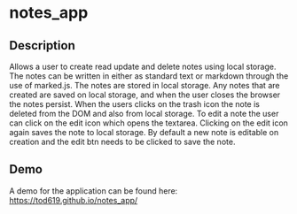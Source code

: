 # notes_app

## Description

Allows a user to create read update and delete notes using local storage. The notes can be written in either as standard text or markdown through the use of marked.js.
The notes are stored in local storage. Any notes that are created are saved on local storage, and when the user closes the browser the notes persist. When the users clicks on the trash icon the note is deleted from the DOM and also from local storage. To edit a note the user can click on the edit icon which opens the textarea. Clicking on the edit icon again saves the note to local storage. By default a new note is editable on creation and the edit btn needs to be clicked to save the note.

## Demo

A demo for the application can be found here: https://tod619.github.io/notes_app/
